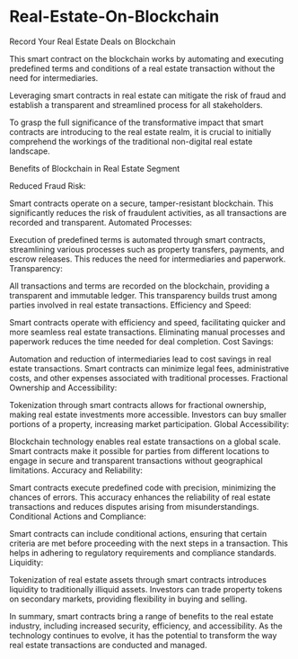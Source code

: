 # Real-Estate-On-Blockchain
Record Your Real Estate Deals on Blockchain

This smart contract on the blockchain works by automating and executing predefined terms and conditions of a real estate transaction without the need for intermediaries.


Leveraging smart contracts in real estate can mitigate the risk of fraud and establish a transparent and streamlined process for all stakeholders.

To grasp the full significance of the transformative impact that smart contracts are introducing to the real estate realm, it is crucial to initially comprehend the workings of the traditional non-digital real estate landscape.

Benefits of Blockchain in Real Estate Segment

Reduced Fraud Risk:

Smart contracts operate on a secure, tamper-resistant blockchain. This significantly reduces the risk of fraudulent activities, as all transactions are recorded and transparent.
Automated Processes:

Execution of predefined terms is automated through smart contracts, streamlining various processes such as property transfers, payments, and escrow releases. This reduces the need for intermediaries and paperwork.
Transparency:

All transactions and terms are recorded on the blockchain, providing a transparent and immutable ledger. This transparency builds trust among parties involved in real estate transactions.
Efficiency and Speed:

Smart contracts operate with efficiency and speed, facilitating quicker and more seamless real estate transactions. Eliminating manual processes and paperwork reduces the time needed for deal completion.
Cost Savings:

Automation and reduction of intermediaries lead to cost savings in real estate transactions. Smart contracts can minimize legal fees, administrative costs, and other expenses associated with traditional processes.
Fractional Ownership and Accessibility:

Tokenization through smart contracts allows for fractional ownership, making real estate investments more accessible. Investors can buy smaller portions of a property, increasing market participation.
Global Accessibility:

Blockchain technology enables real estate transactions on a global scale. Smart contracts make it possible for parties from different locations to engage in secure and transparent transactions without geographical limitations.
Accuracy and Reliability:

Smart contracts execute predefined code with precision, minimizing the chances of errors. This accuracy enhances the reliability of real estate transactions and reduces disputes arising from misunderstandings.
Conditional Actions and Compliance:

Smart contracts can include conditional actions, ensuring that certain criteria are met before proceeding with the next steps in a transaction. This helps in adhering to regulatory requirements and compliance standards.
Liquidity:

Tokenization of real estate assets through smart contracts introduces liquidity to traditionally illiquid assets. Investors can trade property tokens on secondary markets, providing flexibility in buying and selling.

In summary, smart contracts bring a range of benefits to the real estate industry, including increased security, efficiency, and accessibility. As the technology continues to evolve, it has the potential to transform the way real estate transactions are conducted and managed.
